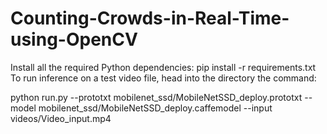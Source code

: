 # Counting-Crowds-in-Real-Time-using-OpenCV

Install all the required Python dependencies:
pip install -r requirements.txt
To run inference on a test video file, head into the directory the command: 

python run.py --prototxt mobilenet_ssd/MobileNetSSD_deploy.prototxt --model mobilenet_ssd/MobileNetSSD_deploy.caffemodel --input videos/Video_input.mp4

